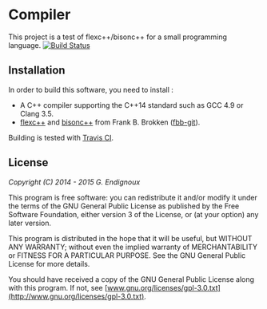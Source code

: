 # Compiler

This project is a test of flexc++/bisonc++ for a small programming language. [![Build Status](https://travis-ci.org/gendx/compiler.svg?branch=master)](https://travis-ci.org/gendx/compiler)


## Installation

In order to build this software, you need to install :
* A C++ compiler supporting the C++14 standard such as GCC 4.9 or Clang 3.5.
* [flexc++](https://fbb-git.github.io/flexcpp/) and [bisonc++](https://fbb-git.github.io/bisoncpp/) from Frank B. Brokken ([fbb-git](https://github.com/fbb-git)).

Building is tested with [Travis CI](https://travis-ci.org).


## License

*Copyright (C) 2014 - 2015  G. Endignoux*

This program is free software: you can redistribute it and/or modify it under the terms of the GNU General Public License as published by the Free Software Foundation, either version 3 of the License, or (at your option) any later version.

This program is distributed in the hope that it will be useful, but WITHOUT ANY WARRANTY; without even the implied warranty of MERCHANTABILITY or FITNESS FOR A PARTICULAR PURPOSE. See the GNU General Public License for more details.

You should have received a copy of the GNU General Public License along with this program. If not, see [www.gnu.org/licenses/gpl-3.0.txt](http://www.gnu.org/licenses/gpl-3.0.txt).

